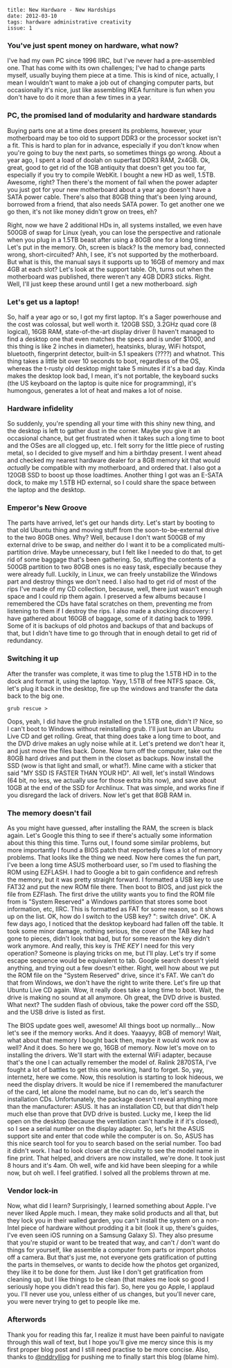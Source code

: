     title: New Hardware - New Hardships
    date: 2012-03-10
    tags: hardware administrative creativity
    issue: 1

### You've just spent money on hardware, what now?

I've had my own PC since 1996 IIRC, but I've never had a pre-assembled one. That has come with its own challenges; I've had to change parts myself, usually buying them piece at a time. This is kind of nice, actually, I mean I wouldn't want to make a job out of changing computer parts, but occasionally it's nice, just like assembling IKEA furniture is fun when you don't have to do it more than a few times in a year.

### PC, the promised land of modularity and hardware standards

Buying parts one at a time does present its problems, however, your motherboard may be too old to support DDR3 or the processor socket isn't a fit. This is hard to plan for in advance, especially if you don't know when you're going to buy the next parts, so sometimes things go wrong. About a year ago, I spent a load of doolah on superfast DDR3 RAM, 2x4GB. Ok, great, good to get rid of the 1GB antiquity that doesn't get you too far, especially if you try to compile WebKit. I bought a new HD as well, 1.5TB. Awesome, right? Then there's the moment of fail when the power adapter you just got for your new motherboard about a year ago doesn't have a SATA power cable. There's also that 80GB thing that's been lying around, borrowed from a friend, that also needs SATA power. To get another one we go then, it's not like money didn't grow on trees, eh?

Right, now we have 2 additional HDs in, all systems installed, we even have 500GB of swap for Linux (yeah, you can lose the perspective and rationale when you plug in a 1.5TB beast after using a 80GB one for a long time). Let's put in the memory. Oh, screen is black? Is the memory bad, connected wrong, short-circuited? Ahh, I see, it's not supported by the motherboard. But what is this, the manual says it supports up to 16GB of memory and max 4GB at each slot? Let's look at the support table. Oh, turns out when the motherboard was published, there weren't any 4GB DDR3 sticks. Right. Well, I'll just keep these around until I get a new motherboard. *sigh*

### Let's get us a laptop!

So, half a year ago or so, I got my first laptop. It's a Sager powerhouse and the cost was colossal, but well worth it. 120GB SSD, 3.2GHz quad core (8 logical), 16GB RAM, state-of-the-art display driver (I haven't managed to find a desktop one that even matches the specs and is under $1000, and this thing is like 2 inches in diameter), heatsinks, bluray, WiFi hotspot, bluetooth, fingerprint detector, built-in 5.1 speakers (????) and whatnot. This thing takes a little bit over 10 seconds to boot, regardless of the OS, whereas the t-rusty old desktop might take 5 minutes if it's a bad day. Kinda makes the desktop look bad, I mean, it's not portable, the keyboard sucks (the US keyboard on the laptop is quite nice for programming), it's humongous, generates a lot of heat and makes a lot of noise.

### Hardware infidelity

So suddenly, you're spending all your time with this shiny new thing, and the desktop is left to gather dust in the corner. Maybe you give it an occasional chance, but get frustrated when it takes such a long time to boot and the OSes are all clogged up, etc. I felt sorry for the little piece of rusting metal, so I decided to give myself and him a birthday present. I went ahead and checked my nearest hardware dealer for a 8GB memory kit that would *actually* be compatible with my motherboard, and ordered that. I also got a 120GB SSD to boost up those loadtimes. Another thing I got was an E-SATA dock, to make my 1.5TB HD external, so I could share the space between the laptop and the desktop.

### Emperor's New Groove

The parts have arrived, let's get our hands dirty. Let's start by booting to that old Ubuntu thing and moving stuff from the soon-to-be-external drive to the two 80GB ones. Why? Well, because I don't want 500GB of my external drive to be swap, and neither do I want it to be a complicated multi-partition drive. Maybe unnecessary, but I felt like I needed to do that, to get rid of some baggage that's been gathering. So, stuffing the contents of a 500GB partition to two 80GB ones is no easy task, especially because they were already full. Luckily, in Linux, we can freely unstabilize the Windows part and destroy things we don't need. I also had to get rid of most of the rips I've made of my CD collection, because, well, there just wasn't enough space and I could rip them again. I preserved a few albums because I remembered the CDs have fatal scratches on them, preventing me from listening to them if I destroy the rips. I also made a shocking discovery: I have gathered about 160GB of baggage, some of it dating back to 1999. Some of it is backups of old photos and backups of that and backups of that, but I didn't have time to go through that in enough detail to get rid of redundancy.

### Switching it up

After the transfer was complete, it was time to plug the 1.5TB HD in to the dock and format it, using the laptop. Yayy, 1.5TB of free NTFS space. Ok, let's plug it back in the desktop, fire up the windows and transfer the data back to the big one.

`grub rescue >`

Oops, yeah, I did have the grub installed on the 1.5TB one, didn't I? Nice, so I can't boot to Windows without reinstalling grub. I'll just burn an Ubuntu Live CD and get rolling. Great, that thing does take a long time to boot, and the DVD drive makes an ugly noise while at it. Let's pretend we don't hear it, and just move the files back. Done. Now turn off the computer, take out the 80GB hard drives and put them in the closet as backups. Now install the SSD (wow is that light and small, or what?). Mine came with a sticker that said "MY SSD IS FASTER THAN YOUR HD". All well, let's install Windows (64 bit, no less, we actually use for those extra bits now), and save about 10GB at the end of the SSD for Archlinux. That was simple, and works fine if you disregard the lack of drivers. Now let's get that 8GB RAM in.

### The memory doesn't fail

As you might have guessed, after installing the RAM, the screen is black again. Let's Google this thing to see if there's actually some information about this thing this time. Turns out, I found some similar problems, but more importantly I found a BIOS patch that reportedly fixes a lot of memory problems. That looks like the thing we need. Now here comes the fun part, I've been a long time ASUS motherboard user, so I'm used to flashing the ROM using EZFLASH. I had to Google a bit to gain confidence and refresh the memory, but it was pretty straight forward. I formatted a USB key to use FAT32 and put the new ROM file there. Then boot to BIOS, and just pick the file from EZFlash. The first drive the utility wants you to find the ROM file from is "System Reserved" a Windows partition that stores some boot information, etc, IIRC. This is formatted as FAT for some reason, so it shows up on the list. OK, how do I switch to the USB key? "<TAB>: switch drive". OK. A few days ago, I noticed that the desktop keyboard had fallen off the table. It took some minor damage, nothing serious, the cover of the TAB key had gone to pieces, didn't look that bad, but for some reason the key didn't work anymore. And really, this key is *THE KEY* I need for this very operation? Someone is playing tricks on me, but I'll play. Let's try if some escape sequence would be equivalent to tab. Google search doesn't yield anything, and trying out a few doesn't either. Right, well how about we put the ROM file on the "System Reserved" drive, since it's FAT. We can't do that from Windows, we don't have the right to write there. Let's fire up that Ubuntu Live CD again. Wow, it really does take a long time to boot. Wait, the drive is making no sound at all anymore. Oh great, the DVD drive is busted. What next? The sudden flash of obvious, take the power cord off the SSD, and the USB drive is listed as first.

The BIOS update goes well, awesome! All things boot up normally... Now let's see if the memory works. And it does. Yaaayyy, 8GB of memory! Wait, what about that memory I bought back then, maybe it would work now as well? And it does. So here we go, 16GB of memory. Now let's move on to installing the drivers. We'll start with the external WiFi adapter, because that's the one I can actually remember the model of. Ralink 2870STA, I've fought a lot of battles to get this one working, hard to forget. So, yay, internetz, here we come. Now, this resolution is starting to look hideous, we need the display drivers. It would be nice if I remembered the manufacturer of the card, let alone the model name, but no can do, let's search the installation CDs. Unfortunately, the package doesn't reveal anything more than the manufacturer: ASUS. It has an installation CD, but that didn't help much else than prove that DVD drive is busted. Lucky me, I keep the lid open on the desktop (because the ventilation can't handle it if it's closed), so I see a serial number on the display adapter. So, let's hit the ASUS support site and enter that code while the computer is on. So, ASUS has this nice search tool for you to search based on the serial number. Too bad it didn't work. I had to look closer at the circuitry to see the model name in fine print. That helped, and drivers are now installed, we're done. It took just 8 hours and it's 4am. Oh well, wife and kid have been sleeping for a while now, but oh well. I feel gratified. I solved all the problems thrown at me.

### Vendor lock-in

Now, what did I learn? Surprisingly, I learned something about Apple. I've never liked Apple much. I mean, they make solid products and all that, but they lock you in their walled garden, you can't install the system on a non-Intel piece of hardware without prodding it a bit (look it up, there's guides, I've even seen iOS running on a Samsung Galaxy S). They also presume that you're stupid or want to be treated that way, and can't / don't want do things for yourself, like assemble a computer from parts or import photos off a camera. But that's just me, not everyone gets gratification of putting the parts in themselves, or wants to decide how the photos get organized, they like it to be done for them. Just like I don't get gratification from cleaning up, but I like things to be clean (that makes me look so good I seriously hope you didn't read this far). So, here you go Apple, I applaud you. I'll never use you, unless either of us changes, but you'll never care, you were never trying to get to people like me.

### Afterwords

Thank you for reading this far, I realize it must have been painful to navigate through this wall of text, but I hope you'll give me mercy since this is my first proper blog post and I still need practise to be more concise. Also, thanks to [@nddrylliog](http://twitter.com/nddrylliog) for pushing me to finally start this blog (blame him).
